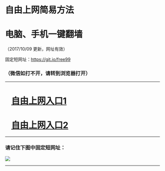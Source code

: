 ﻿# 自由上网简易方法

# 电脑、手机一键翻墙

（2017/10/09 更新，网址有效）

固定短网址：https://git.io/free99

### （微信如打不开，请转到浏览器打开）


***





# &nbsp;&nbsp; <a href="http://ft575022095.fwq-tz-1001.info/fwqtz01.html?t=100900131203 " target="_blank">自由上网入口1</a>
# &nbsp;&nbsp; <a href="http://ft1891332025.fwq-tz-1002.info/fwqtz02.html?t=100900130901 " target="_blank">自由上网入口2</a>
***

### 请记住下图中固定短网址：

<img src="https://s3-us-west-2.amazonaws.com/fwq-1001/yjfq-20170905okok.png" /> 


***

